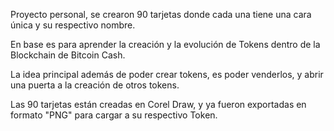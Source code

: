 Proyecto personal, se crearon 90 tarjetas donde cada una tiene una cara única y su respectivo nombre.

En base es para aprender la creación y la evolución de Tokens dentro de la Blockchain de Bitcoin Cash.

La idea principal además de poder crear tokens, es poder venderlos, y abrir una puerta a la creación de otros tokens.

Las 90 tarjetas están creadas en Corel Draw, y ya fueron exportadas en formato "PNG" para cargar a su respectivo Token.
